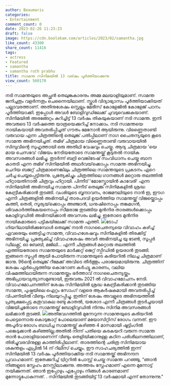 ```yaml
---
author: Beaumaris
categories:
- Entertainment
comment_count: 0
date: 2023-02-26 11:23:23
draft: false
image: https://cdn.boolokam.com/articles/2023/02/samantha.jpg
like_count: 43300
share_count: 11416
tags:
- actress
- Featured
- samantha
- samantha ruth prabhu
title: സാമന്ത സിനിമയിൽ 13 വര്ഷം പൂർത്തിയാക്കുന്നു
view_count: 560170
---
```


നടി സാമന്തയുടെ അച്ഛൻ തെലുങ്കുകാരനും അമ്മ മലയാളിയുമാണ്. സാമന്ത ജനിച്ചതും വളർന്നതും ചെന്നൈയിലാണ്. സ്കൂൾ വിദ്യാഭ്യാസം പൂർത്തിയാക്കിയത് പല്ലാവരത്താണ്. അതിനുശേഷം സ്റ്റെല്ലം മേരീസ് കോളേജിൽ കോളേജ് പഠനം പൂർത്തിയാക്കി. ഇപ്പോൾ അവൾ ബോളിവുഡിലേക്ക് ചുവടുവെക്കുകയാണ്. സിനിമയിൽ അരങ്ങേറ്റം കുറിച്ചിട്ട് 13 വർഷം തികയുകയാണ് നടി സാമന്ത. ഇനി അവരുടെ 13 വർഷത്തെ യാത്രയെക്കുറിച്ച് നോക്കാം. നടി സാമന്തയെ നായികയായി അവതരിപ്പിച്ചത് ഗൗതം മേനോൻ ആയിരുന്നു. വിണ്ണൈതാണ്ടി വരുവായ എന്ന ചിത്രത്തിന്റെ തെലുങ്ക് പതിപ്പിലാണ് നാഗ ചൈതന്യയുടെ കൂടെ സാമന്ത അഭിനയിച്ചത്. തമിഴ് ചിത്രമായ വിണ്ണൈതാണ്ടി വരുവായയിൽ സിമ്പുവിന്റെ സുഹൃത്തായി ഒരു അതിഥി വേഷവും ചെയ്തു. ആദ്യ ചിത്രമായ 'യെ മായ ചെസവേ' വിജയം നേടിയതോടെ സാമന്തയ്ക്ക് കൂടുതൽ നായിക അവസരങ്ങൾ ലഭിച്ചു. തുടർന്ന് ബദ്രി വെങ്കിടേഷ് സംവിധാനം ചെയ്ത ബാന കാതടി എന്ന തമിഴ് സിനിമയിൽ അഥർവയ്‌ക്കൊപ്പം സാമന്ത അഭിനയിച്ചു. ചെറിയ ബജറ്റ് ചിത്രമാണെങ്കിലും ചിത്രത്തിലെ സാമന്തയുടെ പ്രകടനം ഏറെ ചർച്ച ചെയ്യപ്പെട്ടിരുന്നു. പ്രത്യേകിച്ചും ചിത്രത്തിലെ ഗാനങ്ങൾ മറ്റൊരു തലത്തിൽ ഹിറ്റായതിനാൽ ചിത്രവും ഹിറ്റായി. പിന്നീട് 'മോസ്കോയിൻ കാവേരി' എന്ന സിനിമയിൽ അഭിനയിച്ച സാമന്ത പിന്നീട് തെലുങ്ക് സിനിമകളിൽ ശ്രദ്ധ കേന്ദ്രീകരിക്കാൻ തുടങ്ങി. വംശിയുടെ ബൃന്ദാവനം, രാജമൗലിയുടെ നാൻ ഇ, ഈഗ എന്നീ ചിത്രങ്ങളിൽ അഭിനയിച്ച് താരപദവി ഉയർത്തിയ സാമന്തയ്ക്ക് വിജയ്ക്കൊപ്പം കത്തി, തെരി, സൂര്യയ്‌ക്കൊപ്പം അഞ്ജാൻ, ധനുഷിനൊപ്പം തങ്കമഗൻ, ശിവകാർത്തികേയനൊപ്പം സീമരാജ തുടങ്ങിയ മുൻനിര താരങ്ങൾക്കൊപ്പം കോളിവുഡിൽ അഭിനയിക്കാൻ അവസരം ലഭിച്ചു. ഇതോടെ മുൻനിര നായികമാരുടെ പട്ടികയിലേക്ക് സാമന്ത എത്തി. ![](https://cdn.boolokam.com/articles/2023/02/samantha.jpg)ടോപ് ഗിയറിലായിരിക്കുമ്പോൾ തെലുങ്ക് നടൻ നാഗചൈതന്യയെ വിവാഹം കഴിച്ച് ഏവരെയും ഞെട്ടിച്ച സാമന്ത, വിവാഹശേഷവും സിനിമകളിൽ തിരക്കിട്ട് അഭിനയിച്ചു. പ്രത്യേകിച്ച് വിവാഹശേഷം അവർ അഭിനയിച്ച യു ടേൺ, സൂപ്പർ ഡീലക്സ്, ഓ ബേബി, മജിലി... എന്നീ ചിത്രങ്ങൾ മറ്റൊരു തലത്തിൽ എത്തിയതോടെ സാമന്തയുടെ മാർക്കറ്റ് ജെറ്റ് സ്പീഡിൽ ഉയരാൻ തുടങ്ങി. ഇങ്ങനെ സൂപ്പർ ആയി പോയിരുന്ന സാമന്തയുടെ കരിയറിൽ നിലച്ച ചിത്രമാണ് ജാനു. 96ന്റെ തെലുങ്ക് റീമേക്ക് അവിടെ തീർത്തും പരാജയമായിരുന്നു. ചിത്രത്തിന് ശേഷം ഏർപ്പെടുത്തിയ കൊറോണ കർഫ്യൂ കാരണം, വലിയ വിഷമത്തിലായിരുന്ന സാമന്തയ്ക്കും ഭർത്താവ് നാഗചൈതന്യയ്ക്കും അഭിപ്രായവ്യത്യാസമുണ്ടായി, ഇരുവരും 2021 ൽ വിവാഹമോചനം നേടി. വിവാഹമോചനത്തിന് ശേഷം സിനിമയിൽ ശ്രദ്ധ കേന്ദ്രീകരിക്കാൻ തുടങ്ങിയ സാമന്ത, പുഷ്പയിലെ ഐറ്റം സോംഗ് വളരെ ആകർഷകമായി അവതരിപ്പിച്ച് വിപണിയിൽ വീണ്ടും നിലയുറപ്പിച്ചു. ഇതിന് ശേഷം അവളുടെ അഭിനയത്തിൽ പ്രത്യക്ഷപ്പെട്ട കതുവാകുല രണ്ടു കാതൽ, യശോദ എന്നീ ചിത്രങ്ങൾ തുടർച്ചയായി വിജയിച്ചതോടെ സാമന്തയ്ക്ക് ബോളിവുഡിൽ നിന്നും സിനിമ അവസരങ്ങൾ ലഭിക്കാൻ തുടങ്ങി. ![](https://cdn.boolokam.com/articles/2023/02/ffwgg.png)അതിവേഗത്തിൽ മുന്നേറുന്ന സാമന്തയുടെ കരിയറിൽ പെട്ടെന്നൊരു കൊടുങ്കാറ്റ് പോലെയാണ് മയോസിറ്റിസ് രോഗം വന്നത്. ഈ അപൂർവ രോഗം ബാധിച്ച സാമന്തയ്ക്ക് കഴിഞ്ഞ 4 മാസമായി ഷൂട്ടിംഗിൽ പങ്കെടുക്കാൻ കഴിഞ്ഞില്ല.അതിൽ നിന്ന് പതിയെ കരകയറി വരുന്ന സാമന്ത താൻ പോരാളിയാണെന്ന് വീണ്ടും തെളിയിക്കാനുള്ള കഠിന പരിശീലനത്തിലാണ്, തിരിച്ചുവരവിനുള്ള കാത്തിരിപ്പിലാണ്. താരത്തിന്റെ ചരിത്ര സിനിമയായ ശകുന്തളം ഏപ്രിൽ 14 ന് റിലീസ് ചെയ്യും. ഈ സാഹചര്യത്തിൽ ഇന്ന് സിനിമയിൽ 13 വർഷം പൂർത്തിയാക്കിയ നടി സാമന്തയ്ക്ക് അഭിനന്ദന പ്രവാഹമാണ്. ഇതേക്കുറിച്ച് ട്വിറ്ററിൽ പോസ്റ്റ് ചെയ്ത സാമന്ത പറഞ്ഞു, “ഞാൻ നിങ്ങളുടെ സ്നേഹം മനസ്സിലാക്കുന്നു. അത്തരം സ്നേഹമാണ് എന്നെ മുന്നോട്ട് നയിക്കുന്നത്. ഞാൻ ഇപ്പോഴും എപ്പോഴും നിങ്ങൾ കാരണമാണ് മുന്നോട്ടുപോകുന്നത്. . സിനിമയിൽ തുടങ്ങിയിട്ട് 13 വർഷമായി എന്ന് തോന്നുന്നു."